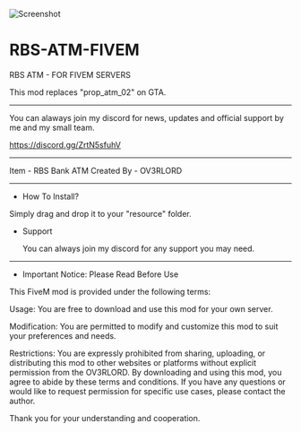 ![Screenshot](https://i.ibb.co/NF84xQF/Screenshot-2024-03-21-021511.png)


# RBS-ATM-FIVEM
RBS ATM - FOR FIVEM SERVERS 

This mod replaces "prop_atm_02" on GTA.

---------------------------------

You can alaways join my discord for news, updates and official support by me and my small team. 

https://discord.gg/ZrtN5sfuhV

---------------------------------


Item - RBS Bank ATM
Created By - OV3RLORD 

-------------------------------------------


- How To Install?

 Simply drag and drop it to your "resource" folder.

- Support

   You can always join my discord for any support you may need.






-------------------------------------------

- Important Notice: Please Read Before Use

This FiveM mod is provided under the following terms:

Usage: You are free to download and use this mod for your own server.

Modification: You are permitted to modify and customize this mod to suit your preferences and needs.

Restrictions: You are expressly prohibited from sharing, uploading, or distributing this mod to other websites or platforms without explicit permission from the OV3RLORD.
By downloading and using this mod, you agree to abide by these terms and conditions. If you have any questions or would like to request permission for specific use cases, please contact the author.

Thank you for your understanding and cooperation.
